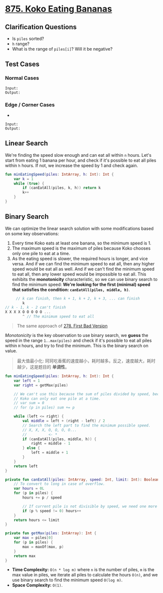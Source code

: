 # [875. Koko Eating Bananas](https://leetcode.com/problems/koko-eating-bananas/description/)

## Clarification Questions
* Is `piles` sorted?
* `h` range?
* What is the range of `piles[i]`? Will it be negative?
 
## Test Cases
### Normal Cases
```
Input: 
Output: 
```
### Edge / Corner Cases
* 
```
Input: 
Output: 
```

## Linear Search
We're finding the speed slow enough and can eat all within `n` hours. Let's start from eating 1 banana per hour, and check if it's possible to eat all piles within `h` hours. If not, we increase the speed by 1 and check again.

```kotlin
fun minEatingSpeed(piles: IntArray, h: Int): Int {
    var k = 1
    while (true) {
        if (canEatAll(piles, k, h)) return k
        k++
    }
}
```

## Binary Search
We can optimize the linear search solution with some modifications based on some key observations:
1. Every time Koko eats at least one banana, so the minimum speed is 1.
2. The maximum speed is the maximum of piles because Koko chooses only one pile to eat at a time.
3. As the eating speed is slower, the required hours is longer, and vice versa. And if we can find the minimum speed to eat all, then any higher speed would be eat all as well. And if we can't find the minimum speed to eat all, then any lower speed would be impossible to eat all. This exhibits the **monotonicity** characteristic, so we can use binary search to find the minimum speed: **We're looking for the first (minimal) speed that satisfies the condition: `canEatAll(piles, middle, h)`**.

```js
     // k can finish, then k + 1, k + 2, k + 3, ... can finish
        k
// k - 1, k - 2 can't finish
X X X X O O O O O ...
        ^ // The minimum speed to eat all
```

> The same approach of [278. First Bad Version](../leetcode/278.first-bad-version.md)

*Monotonicity* is the key observation to use binary search, we **guess** the speed in the range `1..max(piles)` and check if it's possible to eat all piles within `H` hours, and try to find the minimum. This is the binary search on value.

> 最大值最小化: 珂珂吃香蕉的速度越小，耗时越多。反之，速度越大，耗时越少，这是题目的 **单调性**。

```kotlin
fun minEatingSpeed(piles: IntArray, h: Int): Int {
    var left = 1
    var right = getMax(piles)

    // We can't use this because the sum of piles divided by speed, because
    // Koko can only eat one pile at a time.
    // var sum = 0
    // for (p in piles) sum += p

    while (left <= right) {
        val middle = left + (right - left) / 2
        // Search the left part to find the minimum possible speed.
        // X, X, X, O, O, O, O...
        //          <- *
        if (canEatAll(piles, middle, h)) {
            right = middle - 1
        } else {
            left = middle + 1
        }
    }
    return left
}

private fun canEatAll(piles: IntArray, speed: Int, limit: Int): Boolean {
    // To convert to long in case of overflow.
    var hours = 0L
    for (p in piles) {
        hours += p / speed

        // If current pile is not divisible by speed, we need one more hour.
        if (p % speed != 0) hours++
    }
    return hours <= limit
}

private fun getMax(piles: IntArray): Int {
    var max = piles[0]
    for (p in piles) {
        max = maxOf(max, p)
    }
    return max
}
```

* **Time Complexity:** `O(n * log m)` where `n` is the number of piles, `m` is the max value in piles, we iterate all piles to calculate the hours `O(n)`, and we use binary search to find the minimum speed `O(log m)`.
* **Space Complexity:** `O(1)`.